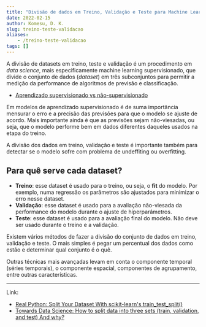 ```yaml
---
title: "Divisão de dados em Treino, Validação e Teste para Machine Learning"
date: 2022-02-15
author: Komesu, D. K.
slug: treino-teste-validacao
aliases:
    - /treino-teste-validacao
tags: []
---
```


A divisão de datasets em treino, teste e validação é um procedimento em *data science*, mais especificamente machine learning supervisionado, que divide o conjunto de dados (*dataset*) em três subconjuntos para permitir a medição da performance de algoritmos de previsão e classificação.

<!--more-->

- [Aprendizado supervisionado vs não-supervisionado](/posts/aprendizado-supervisionado-vs-nao-supervisionado/)

Em modelos de aprendizado supervisionado é de suma importância mensurar o erro e a precisão das previsões para que o modelo se ajuste de acordo. Mais importante ainda é que as previsões sejam não-viesadas, ou seja, que o modelo  performe bem em dados diferentes daqueles usados na etapa do treino.

A divisão dos dados em treino, validação e teste é importante também para detectar se o modelo sofre com problema de undeffiting ou overfitting.

<h2 id="para-que-serve-cada-dataset">Para quê serve cada dataset?</h2>

- **Treino**: esse dataset é usado para o treino, ou seja, o **fit** do modelo. Por exemplo, numa regressão os parâmetros são ajustados para minimizar o erro nesse dataset.
- **Validação**: esse dataset é usado para a avaliação não-viesada da performance do modelo durante o ajuste de hiperparâmetros.
- **Teste**: esse dataset é usado para a avaliação final do modelo. Não deve ser usado durante o treino e a validação.

Existem vários métodos de fazer a divisão do conjunto de dados em treino, validação e teste. O mais simples é pegar um percentual dos dados como estão e determinar qual conjunto é o quê.

Outras técnicas mais avançadas levam em conta o componente temporal (séries temporais), o componente espacial, componentes de agrupamento, entre outras características.

---

Link:

- [Real Python: Split Your Dataset With scikit-learn's train_test_split()](https://realpython.com/train-test-split-python-data/)
- [Towards Data Science: How to split data into three sets (train, validation, and test) And why?](https://towardsdatascience.com/how-to-split-data-into-three-sets-train-validation-and-test-and-why-e50d22d3e54c)

